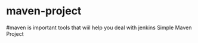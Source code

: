 # maven-project
#maven is important tools that wiil help you deal with jenkins
Simple Maven Project
